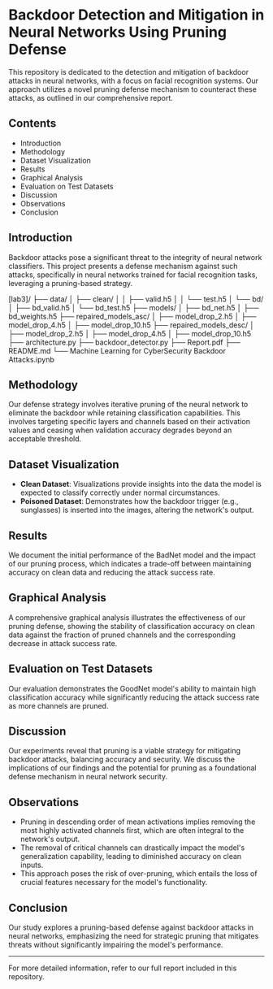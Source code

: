 # Backdoor Detection and Mitigation in Neural Networks Using Pruning Defense

This repository is dedicated to the detection and mitigation of backdoor attacks in neural networks, with a focus on facial recognition systems. Our approach utilizes a novel pruning defense mechanism to counteract these attacks, as outlined in our comprehensive report.

## Contents

- Introduction
- Methodology
- Dataset Visualization
- Results
- Graphical Analysis
- Evaluation on Test Datasets
- Discussion
- Observations
- Conclusion

## Introduction

Backdoor attacks pose a significant threat to the integrity of neural network classifiers. This project presents a defense mechanism against such attacks, specifically in neural networks trained for facial recognition tasks, leveraging a pruning-based strategy.

[lab3]/
├── data/
│   ├── clean/
│   │   ├── valid.h5
│   │   └── test.h5
│   └── bd/
│       ├── bd_valid.h5
│       └── bd_test.h5
├── models/
│   ├── bd_net.h5
│   ├── bd_weights.h5
├── repaired_models_asc/
│   ├── model_drop_2.h5
│   ├── model_drop_4.h5
│   ├── model_drop_10.h5
├── repaired_models_desc/
│   ├── model_drop_2.h5
│   ├── model_drop_4.h5
│   ├── model_drop_10.h5
├── architecture.py
├── backdoor_detector.py
├── Report.pdf
├── README.md
└── Machine Learning for CyberSecurity Backdoor Attacks.ipynb


## Methodology

Our defense strategy involves iterative pruning of the neural network to eliminate the backdoor while retaining classification capabilities. This involves targeting specific layers and channels based on their activation values and ceasing when validation accuracy degrades beyond an acceptable threshold.

## Dataset Visualization

- **Clean Dataset**: Visualizations provide insights into the data the model is expected to classify correctly under normal circumstances.
- **Poisoned Dataset**: Demonstrates how the backdoor trigger (e.g., sunglasses) is inserted into the images, altering the network's output.

## Results

We document the initial performance of the BadNet model and the impact of our pruning process, which indicates a trade-off between maintaining accuracy on clean data and reducing the attack success rate.

## Graphical Analysis

A comprehensive graphical analysis illustrates the effectiveness of our pruning defense, showing the stability of classification accuracy on clean data against the fraction of pruned channels and the corresponding decrease in attack success rate.

## Evaluation on Test Datasets

Our evaluation demonstrates the GoodNet model's ability to maintain high classification accuracy while significantly reducing the attack success rate as more channels are pruned.

## Discussion

Our experiments reveal that pruning is a viable strategy for mitigating backdoor attacks, balancing accuracy and security. We discuss the implications of our findings and the potential for pruning as a foundational defense mechanism in neural network security.

## Observations

- Pruning in descending order of mean activations implies removing the most highly activated channels first, which are often integral to the network's output.
- The removal of critical channels can drastically impact the model's generalization capability, leading to diminished accuracy on clean inputs.
- This approach poses the risk of over-pruning, which entails the loss of crucial features necessary for the model's functionality.

## Conclusion

Our study explores a pruning-based defense against backdoor attacks in neural networks, emphasizing the need for strategic pruning that mitigates threats without significantly impairing the model's performance.

---

For more detailed information, refer to our full report included in this repository.
